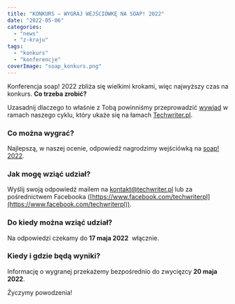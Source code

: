 ```yaml
---
title: "KONKURS – WYGRAJ WEJŚCIÓWKĘ NA SOAP! 2022"
date: "2022-05-06"
categories:
  - "news"
  - "z-kraju"
tags:
  - "konkurs"
  - "konferencje"
coverImage: "soap_konkurs.png"
---
```


Konferencja soap! 2022 zbliża się wielkimi krokami, więc najwyższy czas na konkurs. **Co trzeba zrobić?**

Uzasadnij dlaczego to właśnie z Tobą powinniśmy przeprowadzić [wywiad](http://techwriter.pl/category/warsztat/wywiady/) w ramach naszego cyklu, który ukaże się na łamach [Techwriter.pl](http://techwriter.pl/).

### **Co można wygrać?**

Najlepszą, w naszej ocenie, odpowiedź nagrodzimy wejściówką na [soap! 2022](https://soapconf.com/).

### **Jak mogę wziąć udział?**

Wyślij swoją odpowiedź mailem na [kontakt@techwriter.pl](mailto:kontakt@techwriter.pl) lub za pośrednictwem Facebooka ([https://www.facebook.com/techwriterpl](https://www.facebook.com/techwriterpl)).

### **Do kiedy można wziąć udział?**

Na odpowiedzi czekamy do **17 maja 2022**  włącznie.

### **Kiedy i gdzie będą wyniki?**

Informację o wygranej przekażemy bezpośrednio do zwycięzcy **20 maja 2022**.

Życzymy powodzenia!
